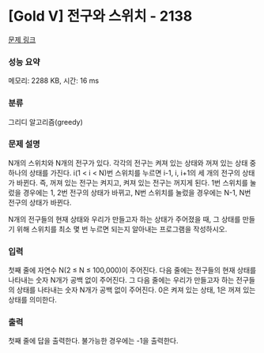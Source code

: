 # [Gold V] 전구와 스위치 - 2138 

[문제 링크](https://www.acmicpc.net/problem/2138) 

### 성능 요약

메모리: 2288 KB, 시간: 16 ms

### 분류

그리디 알고리즘(greedy)

### 문제 설명

<p>N개의 스위치와 N개의 전구가 있다. 각각의 전구는 켜져 있는 상태와 꺼져 있는 상태 중 하나의 상태를 가진다. i(1 < i < N)번 스위치를 누르면 i-1, i, i+1의 세 개의 전구의 상태가 바뀐다. 즉, 꺼져 있는 전구는 켜지고, 켜져 있는 전구는 꺼지게 된다. 1번 스위치를 눌렀을 경우에는 1, 2번 전구의 상태가 바뀌고, N번 스위치를 눌렀을 경우에는 N-1, N번 전구의 상태가 바뀐다.</p>

<p>N개의 전구들의 현재 상태와 우리가 만들고자 하는 상태가 주어졌을 때, 그 상태를 만들기 위해 스위치를 최소 몇 번 누르면 되는지 알아내는 프로그램을 작성하시오.</p>

### 입력 

 <p>첫째 줄에 자연수 N(2 ≤ N ≤ 100,000)이 주어진다. 다음 줄에는 전구들의 현재 상태를 나타내는 숫자 N개가 공백 없이 주어진다. 그 다음 줄에는 우리가 만들고자 하는 전구들의 상태를 나타내는 숫자 N개가 공백 없이 주어진다. 0은 켜져 있는 상태, 1은 꺼져 있는 상태를 의미한다.</p>

### 출력 

 <p>첫째 줄에 답을 출력한다. 불가능한 경우에는 -1을 출력한다.</p>

